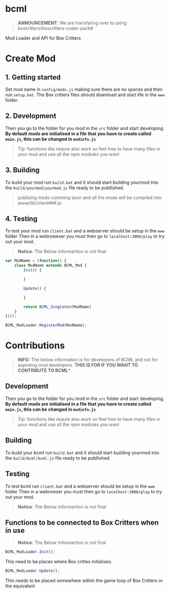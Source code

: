 # bcml

> **ANNOUNCEMENT**: We are transfaring over to using boxcritters/boxcritters-coder-pack#

Mod Loader and API for Box Critters

# Create Mod
## 1. Getting started 
Set mod name in `config/mods.js` making sure there are no spaces
and then run `setup.bat`.
The Box critters files should download and start life in the `www` folder.

## 2. Development
Then you go to the folder for you mod in the `src` folder and start developing. **By default mods are initialised in a file that you have to create called `main.js`, this can be changed in `modinfo.js`**
 > Tip: functions like requre also work so feel free to have many files in your mod and use all the npm modules you want
 
## 3. Building
 To build your mod run `build.bat`
 and it should start building yourmod into the `build/yourmod/yourmod.js` file ready to be publlished.
 > publising mods comming soon
 and all the mods will be compiled into www/lib/client###.js
 ## 4. Testing
 To test your mod run `client.bat` and a webserver should be setup in the `www` folder 
 Then in a webroewser you must then go to `localhost:3000/play` to try out your mod.
> **Notice**: The Below informartion is not final
```js
var ModName = (function() {
    class ModName extends BCML_Mod {
        Init() {

        }

        Update() {

        }

        return BCML_Singleton(ModName)
    }
})();

BCML_ModLoader.RegisterMod(ModName);
```

# Contributions
> **INFO:** The below information is for developers of BCML and not for aspireing mod developers.
**THIS IS FOR IF YOU WANT TO CONTRIBUTE TO BCML***
## Development
Then you go to the folder for you mod in the `src` folder and start developing. **By default mods are initialised in a file that you have to create called `main.js`, this can be changed in `modinfo.js`**
 > Tip: functions like requre also work so feel free to have many files in your mod and use all the npm modules you want
 
## Building
 To build your bcml run `build.bat`
 and it should start building yourmod into the `build/bcml/bcml.js` file ready to be publlished.
 ## Testing
 To test bcml run `client.bat` and a webserver should be setup in the `www` folder 
 Then in a webrowser you must then go to `localhost:3000/play` to try out your mod.
> **Notice**: The Below informartion is not final

## Functions to be connected to Box Critters when in use
> **Notice**: The Below informartion is not final
```js
BCML_ModLoader.Init();
```
This need to be places where Box crittes initialises.

```js
BCML_ModLoader.Update();
```
This needs to be placed somewhere within the game loop of Box Critters or the equivalent
